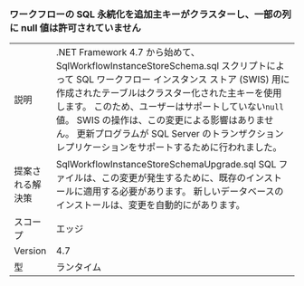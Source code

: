 ### <a name="workflow-sql-persistence-adds-primary-key-clusters-and-disallows-null-values-in-some-columns"></a>ワークフローの SQL 永続化を追加主キーがクラスターし、一部の列に null 値は許可されていません

|   |   |
|---|---|
|説明|.NET Framework 4.7 から始めて、SqlWorkflowInstanceStoreSchema.sql スクリプトによって SQL ワークフロー インスタンス ストア (SWIS) 用に作成されたテーブルはクラスター化された主キーを使用します。 このため、ユーザーはサポートしていない<code>null</code>値。 SWIS の操作は、この変更による影響はありません。 更新プログラムが SQL Server のトランザクション レプリケーションをサポートするために行われました。|
|提案される解決策|SqlWorkflowInstanceStoreSchemaUpgrade.sql SQL ファイルは、この変更が発生するために、既存のインストールに適用する必要があります。 新しいデータベースのインストールは、変更を自動的にがあります。|
|スコープ|エッジ|
|Version|4.7|
|型|ランタイム|

